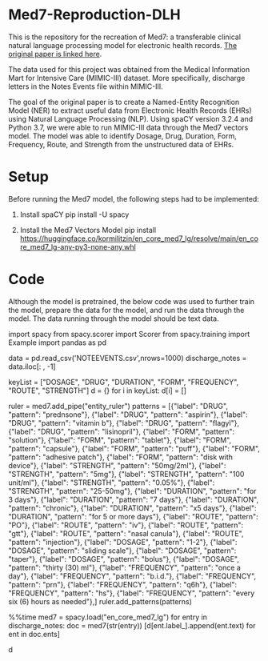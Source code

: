 # Med7-Reproduction-DLH
This is the repository for the recreation of  Med7: a transferable clinical natural language processing model for electronic health records. [The original paper is linked here](https://www.sciencedirect.com/science/article/pii/S0933365721000798).

The data used for this project was obtained from the Medical Information Mart for Intensive Care (MIMIC-III) dataset. More specifically, discharge letters in the Notes Events file within MIMIC-III.

The goal of the original paper is to create a Named-Entity Recognition Model (NER) to extract useful data from Electronic Health Records (EHRs) using Natural Language Processing (NLP). Using spaCY version 3.2.4 and Python 3.7, we were able to run MIMIC-III data through the Med7 vectors model. The model was able to identify Dosage, Drug, Duration, Form, Frequency, Route, and Strength from the unstructured data of EHRs.

# Setup
Before running the Med7 model, the following steps had to be implemented:

1. Install spaCY
pip install -U spacy

2. Install the Med7 Vectors Model
pip install https://huggingface.co/kormilitzin/en_core_med7_lg/resolve/main/en_core_med7_lg-any-py3-none-any.whl

# Code
Although the model is pretrained, the below code was used to further train the model, prepare the data for the model, and run the data through the model. The data running through the model should be text data. 

import spacy
from spacy.scorer import Scorer
from spacy.training import Example
import pandas as pd

data = pd.read_csv('NOTEEVENTS.csv',nrows=1000)
discharge_notes = data.iloc[: , -1]

keyList = ["DOSAGE", "DRUG", "DURATION", "FORM", "FREQUENCY", "ROUTE", "STRENGTH"]
d = {}
for i in keyList:
    d[i] = []
    
ruler = med7.add_pipe("entity_ruler")
patterns = [{"label": "DRUG", "pattern": "prednsone"},
            {"label": "DRUG", "pattern": "aspirin"},
            {"label": "DRUG", "pattern": "vitamin b"},
            {"label": "DRUG", "pattern": "flagyl"},
            {"label": "DRUG", "pattern": "lisinopril"},
            {"label": "FORM", "pattern": "solution"},
            {"label": "FORM", "pattern": "tablet"},
            {"label": "FORM", "pattern": "capsule"},
            {"label": "FORM", "pattern": "puff"},
            {"label": "FORM", "pattern": "adhesive patch"},
            {"label": "FORM", "pattern": "disk with device"},
            {"label": "STRENGTH", "pattern": "50mg/2ml"},
            {"label": "STRENGTH", "pattern": "5mg"},
            {"label": "STRENGTH", "pattern": "100 unit/ml"},
            {"label": "STRENGTH", "pattern": "0.05%"},
            {"label": "STRENGTH", "pattern": "25-50mg"},
            {"label": "DURATION", "pattern": "for 3 days"},
            {"label": "DURATION", "pattern": "7 days"},
            {"label": "DURATION", "pattern": "chronic"},
            {"label": "DURATION", "pattern": "x5 days"},
            {"label": "DURATION", "pattern": "for 5 or more days"},
            {"label": "ROUTE", "pattern": "PO"}, 
            {"label": "ROUTE", "pattern": "iv"},
            {"label": "ROUTE", "pattern": "gtt"},
            {"label": "ROUTE", "pattern": "nasal canula"},
            {"label": "ROUTE", "pattern": "injection"},
            {"label": "DOSAGE", "pattern": "1-2"},
            {"label": "DOSAGE", "pattern": "sliding scale"},
            {"label": "DOSAGE", "pattern": "taper"},
            {"label": "DOSAGE", "pattern": "bolus"},
            {"label": "DOSAGE", "pattern": "thirty (30) ml"},
            {"label": "FREQUENCY", "pattern": "once a day"},
            {"label": "FREQUENCY", "pattern": "b.i.d."},
            {"label": "FREQUENCY", "pattern": "prn"},
            {"label": "FREQUENCY", "pattern": "q6h"},
            {"label": "FREQUENCY", "pattern": "hs"},
            {"label": "FREQUENCY", "pattern": "every six (6) hours as needed"},]
ruler.add_patterns(patterns)

%%time
med7 = spacy.load("en_core_med7_lg")
for entry in discharge_notes:
    doc = med7(str(entry))
    [d[ent.label_].append(ent.text) for ent in doc.ents]

d
